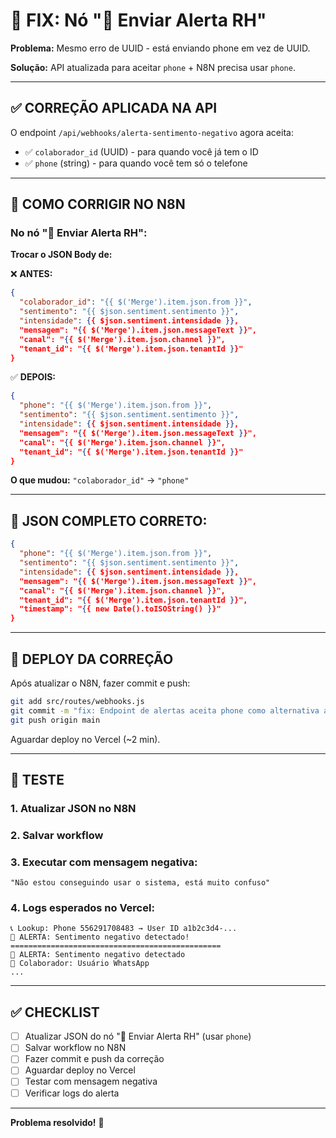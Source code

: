 # 🔧 FIX: Nó "🚨 Enviar Alerta RH"

**Problema:** Mesmo erro de UUID - está enviando phone em vez de UUID.

**Solução:** API atualizada para aceitar `phone` + N8N precisa usar `phone`.

---

## ✅ CORREÇÃO APLICADA NA API

O endpoint `/api/webhooks/alerta-sentimento-negativo` agora aceita:
- ✅ `colaborador_id` (UUID) - para quando você já tem o ID
- ✅ `phone` (string) - para quando você tem só o telefone

---

## 🔧 COMO CORRIGIR NO N8N

### No nó "🚨 Enviar Alerta RH":

**Trocar o JSON Body de:**

❌ **ANTES:**
```json
{
  "colaborador_id": "{{ $('Merge').item.json.from }}",
  "sentimento": "{{ $json.sentiment.sentimento }}",
  "intensidade": {{ $json.sentiment.intensidade }},
  "mensagem": "{{ $('Merge').item.json.messageText }}",
  "canal": "{{ $('Merge').item.json.channel }}",
  "tenant_id": "{{ $('Merge').item.json.tenantId }}"
}
```

✅ **DEPOIS:**
```json
{
  "phone": "{{ $('Merge').item.json.from }}",
  "sentimento": "{{ $json.sentiment.sentimento }}",
  "intensidade": {{ $json.sentiment.intensidade }},
  "mensagem": "{{ $('Merge').item.json.messageText }}",
  "canal": "{{ $('Merge').item.json.channel }}",
  "tenant_id": "{{ $('Merge').item.json.tenantId }}"
}
```

**O que mudou:** `"colaborador_id"` → `"phone"`

---

## 📝 JSON COMPLETO CORRETO:

```json
{
  "phone": "{{ $('Merge').item.json.from }}",
  "sentimento": "{{ $json.sentiment.sentimento }}",
  "intensidade": {{ $json.sentiment.intensidade }},
  "mensagem": "{{ $('Merge').item.json.messageText }}",
  "canal": "{{ $('Merge').item.json.channel }}",
  "tenant_id": "{{ $('Merge').item.json.tenantId }}",
  "timestamp": "{{ new Date().toISOString() }}"
}
```

---

## 🚀 DEPLOY DA CORREÇÃO

Após atualizar o N8N, fazer commit e push:

```bash
git add src/routes/webhooks.js
git commit -m "fix: Endpoint de alertas aceita phone como alternativa a colaborador_id"
git push origin main
```

Aguardar deploy no Vercel (~2 min).

---

## 🧪 TESTE

### 1. Atualizar JSON no N8N
### 2. Salvar workflow
### 3. Executar com mensagem negativa:
```
"Não estou conseguindo usar o sistema, está muito confuso"
```

### 4. Logs esperados no Vercel:
```
📞 Lookup: Phone 556291708483 → User ID a1b2c3d4-...
🚨 ALERTA: Sentimento negativo detectado!
===============================================
🔴 ALERTA: Sentimento negativo detectado
👤 Colaborador: Usuário WhatsApp
...
```

---

## ✅ CHECKLIST

- [ ] Atualizar JSON do nó "🚨 Enviar Alerta RH" (usar `phone`)
- [ ] Salvar workflow no N8N
- [ ] Fazer commit e push da correção
- [ ] Aguardar deploy no Vercel
- [ ] Testar com mensagem negativa
- [ ] Verificar logs do alerta

---

**Problema resolvido!** 🎉

